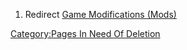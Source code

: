 1.  Redirect [Game Modifications
    (Mods)](Game_Modifications_(Mods) "wikilink")

[Category:Pages In Need Of
Deletion](Category:Pages_In_Need_Of_Deletion "wikilink")